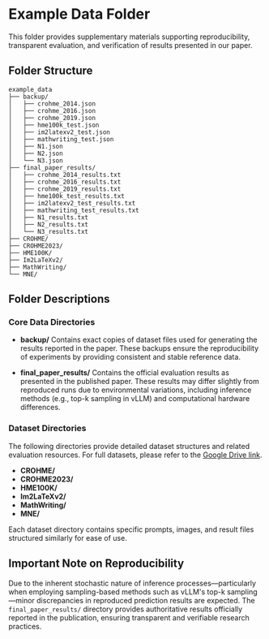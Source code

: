 

# Example Data Folder

This folder provides supplementary materials supporting reproducibility, transparent evaluation, and verification of results presented in our paper.

## Folder Structure

```
example_data
├── backup/
│   ├── crohme_2014.json
│   ├── crohme_2016.json
│   ├── crohme_2019.json
│   ├── hme100k_test.json
│   ├── im2latexv2_test.json
│   ├── mathwriting_test.json
│   ├── N1.json
│   ├── N2.json
│   └── N3.json
├── final_paper_results/
│   ├── crohme_2014_results.txt
│   ├── crohme_2016_results.txt
│   ├── crohme_2019_results.txt
│   ├── hme100k_test_results.txt
│   ├── im2latexv2_test_results.txt
│   ├── mathwriting_test_results.txt
│   ├── N1_results.txt
│   ├── N2_results.txt
│   └── N3_results.txt
├── CROHME/
├── CROHME2023/
├── HME100K/
├── Im2LaTeXv2/
├── MathWriting/
└── MNE/
```

## Folder Descriptions

### Core Data Directories

* **backup/**
  Contains exact copies of dataset files used for generating the results reported in the paper. These backups ensure the reproducibility of experiments by providing consistent and stable reference data.

* **final\_paper\_results/**
  Contains the official evaluation results as presented in the published paper. These results may differ slightly from reproduced runs due to environmental variations, including inference methods (e.g., top-k sampling in vLLM) and computational hardware differences.

### Dataset Directories

The following directories provide detailed dataset structures and related evaluation resources. For full datasets, please refer to the [Google Drive link](https://drive.google.com/drive/folders/1T8a3WxICZVl1NJ99hu9tuuqqNZoxGhXq?usp=sharing).

* **CROHME/**
* **CROHME2023/**
* **HME100K/**
* **Im2LaTeXv2/**
* **MathWriting/**
* **MNE/**

Each dataset directory contains specific prompts, images, and result files structured similarly for ease of use.



## Important Note on Reproducibility

Due to the inherent stochastic nature of inference processes—particularly when employing sampling-based methods such as vLLM's top-k sampling—minor discrepancies in reproduced prediction results are expected. The `final_paper_results/` directory provides authoritative results officially reported in the publication, ensuring transparent and verifiable research practices.


